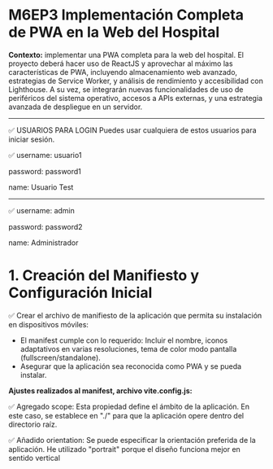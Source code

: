 # M6EP3 Implementación Completa de PWA en la Web del Hospital

**Contexto:**
implementar
una PWA completa para la web del hospital. El proyecto deberá hacer uso de ReactJS y
aprovechar al máximo las características de PWA, incluyendo almacenamiento web avanzado,
estrategias de Service Worker, y análisis de rendimiento y accesibilidad con Lighthouse. A su
vez, se integrarán nuevas funcionalidades de uso de periféricos del sistema operativo,
accesos a APIs externas, y una estrategia avanzada de despliegue en un servidor.

___________________________________________________________________________

✅ USUARIOS PARA LOGIN
Puedes usar cualquiera de estos usuarios para iniciar sesión.

✅ username: usuario1

password: password1

name: Usuario Test
_______________________

✅ username: admin

password: password2

name: Administrador



# 1. Creación del Manifiesto y Configuración Inicial
✅ Crear el archivo de manifiesto de la aplicación que permita su instalación en dispositivos móviles:
- El manifest cumple con lo requerido: Incluir el nombre, iconos adaptativos en varias resoluciones, tema de color modo pantalla (fullscreen/standalone).
- Asegurar que la aplicación sea reconocida como PWA y se pueda instalar.

**Ajustes realizados al manifest, archivo vite.config.js:**

✅ Agregado scope: Esta propiedad define el ámbito de la aplicación. En este caso, se establece en "./" para que la aplicación opere dentro del directorio raíz.

✅ Añadido orientation: Se puede especificar la orientación preferida de la aplicación. He utilizado "portrait" porque el diseño funciona mejor en sentido vertical
